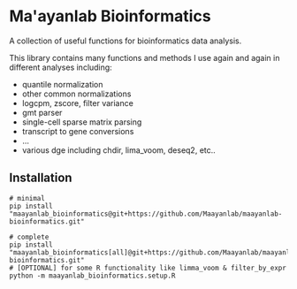# Ma'ayanlab Bioinformatics

A collection of useful functions for bioinformatics data analysis.

This library contains many functions and methods I use again and again in different analyses including:
- quantile normalization
- other common normalizations
- logcpm, zscore, filter variance
- gmt parser
- single-cell sparse matrix parsing
- transcript to gene conversions
- ...
- various dge including chdir, lima_voom, deseq2, etc..

## Installation
```
# minimal
pip install "maayanlab_bioinformatics@git+https://github.com/Maayanlab/maayanlab-bioinformatics.git"

# complete
pip install "maayanlab_bioinformatics[all]@git+https://github.com/Maayanlab/maayanlab-bioinformatics.git"
# [OPTIONAL] for some R functionality like limma_voom & filter_by_expr
python -m maayanlab_bioinformatics.setup.R
```
